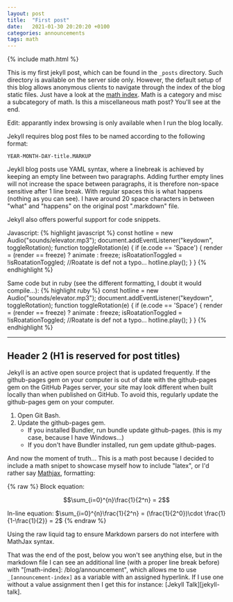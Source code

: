 ```yaml
---
layout: post
title:  "First post"
date:   2021-01-30 20:20:20 +0100
categories: announcements
tags: math
---
```

{% include math.html %}

This is my first jekyll post, which can be found in the `_posts` directory. Such directory is available on the server side only. However, the default setup of this blog allows anonymous clients to navigate through the index of the blog static files. Just have a look at the [math index][math-index]. Math is a category and misc a subcategory of math. Is this a miscellaneous math post? You'll see at the end.

Edit: apparantly index browsing is only available when I run the blog locally.

<!--more-->

Jekyll requires blog post files to be named according to the following format:

`YEAR-MONTH-DAY-title.MARKUP`

Jeykll blog posts use YAML syntax, where a linebreak is achieved by keeping an empty line between two paragraphs. Adding further empty lines will not increase the space between paragraphs, it is therefore non-space sensitive after 1 line break. With regular spaces this is what                       happens (nothing as you can see). I have around 20 space characters in between "what" and "happens" on the original post ".markdown" file.

Jekyll also offers powerful support for code snippets.

Javascript:
{% highlight javascript %}
const hotline = new Audio("sounds/elevator.mp3");
document.addEventListener("keydown", toggleRotation);
function toggleRotation(e) {
  if (e.code == 'Space') {
    render = (render == freeze) ? animate : freeze;
    isRoatationToggled = !isRoatationToggled; //Roatate is def not a typo...
    hotline.play();
  }
}
{% endhighlight %}

Same code but in ruby (see the different formatting, I doubt it would compile...):
{% highlight ruby %}
const hotline = new Audio("sounds/elevator.mp3");
document.addEventListener("keydown", toggleRotation);
function toggleRotation(e) {
  if (e.code == 'Space') {
    render = (render == freeze) ? animate : freeze;
    isRoatationToggled = !isRoatationToggled; //Roatate is def not a typo...
    hotline.play();
  }
}
{% endhighlight %}

----

## Header 2 (H1 is reserved for post titles)

Jekyll is an active open source project that is updated frequently. If the github-pages gem on your computer is out of date with the github-pages gem on the GitHub Pages server, your site may look different when built locally than when published on GitHub. To avoid this, regularly update the github-pages gem on your computer.

1. Open Git Bash.
2. Update the github-pages gem.
    * If you installed Bundler, run bundle update github-pages. (this is my case, because I have Windows...)
    * If you don't have Bundler installed, run gem update github-pages.

And now the moment of truth... This is a math post because I decided to include a math snipet to showcase myself how to include "latex", or I'd rather say [Mathjax](https://math.stackexchange.com/editing-help), formatting:

 {% raw %}
 Block equation:

$$\sum_{i=0}^{n}\frac{1}{2^n} = 2$$

In-line equation: $\sum_{i=0}^{n}\frac{1}{2^n} = (\frac{1}{2^0})\cdot \frac{1}{1-\frac{1}{2}} = 2$
 {% endraw %}

 Using the raw liquid tag to ensure Markdown parsers do not interfere with MathJax syntax.

That was the end of the post, below you won't see anything else, but in the markdown file I can see an additional line (with a proper line break before) with "\[math-index\]: /blog/announcement", which allows me to use `_[announcement-index]` as a variable with an assigned hyperlink. If I use one without a value assignment then I get this for instance: [Jekyll Talk][jekyll-talk].

[math-index]: /math